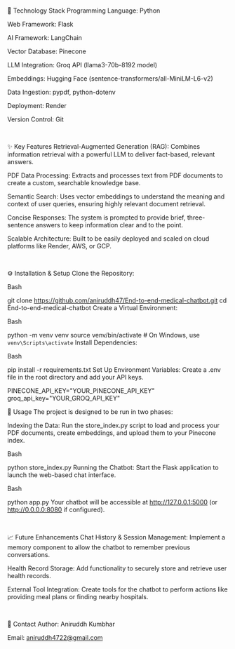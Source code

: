 <br>

🚀 Technology Stack
Programming Language: Python

Web Framework: Flask

AI Framework: LangChain

Vector Database: Pinecone

LLM Integration: Groq API (llama3-70b-8192 model)

Embeddings: Hugging Face (sentence-transformers/all-MiniLM-L6-v2)

Data Ingestion: pypdf, python-dotenv

Deployment: Render

Version Control: Git

<br>

✨ Key Features
Retrieval-Augmented Generation (RAG): Combines information retrieval with a powerful LLM to deliver fact-based, relevant answers.

PDF Data Processing: Extracts and processes text from PDF documents to create a custom, searchable knowledge base.

Semantic Search: Uses vector embeddings to understand the meaning and context of user queries, ensuring highly relevant document retrieval.

Concise Responses: The system is prompted to provide brief, three-sentence answers to keep information clear and to the point.

Scalable Architecture: Built to be easily deployed and scaled on cloud platforms like Render, AWS, or GCP.

<br>

⚙️ Installation & Setup
Clone the Repository:

Bash

git clone https://github.com/aniruddh47/End-to-end-medical-chatbot.git
cd End-to-end-medical-chatbot
Create a Virtual Environment:

Bash

python -m venv venv
source venv/bin/activate  # On Windows, use `venv\Scripts\activate`
Install Dependencies:

Bash

pip install -r requirements.txt
Set Up Environment Variables:
Create a .env file in the root directory and add your API keys.

PINECONE_API_KEY="YOUR_PINECONE_API_KEY"
groq_api_key="YOUR_GROQ_API_KEY"
<br>

🚀 Usage
The project is designed to be run in two phases:

Indexing the Data: Run the store_index.py script to load and process your PDF documents, create embeddings, and upload them to your Pinecone index.

Bash

python store_index.py
Running the Chatbot: Start the Flask application to launch the web-based chat interface.

Bash

python app.py
Your chatbot will be accessible at http://127.0.0.1:5000 (or http://0.0.0.0:8080 if configured).

<br>

📈 Future Enhancements
Chat History & Session Management: Implement a memory component to allow the chatbot to remember previous conversations.

Health Record Storage: Add functionality to securely store and retrieve user health records.

External Tool Integration: Create tools for the chatbot to perform actions like providing meal plans or finding nearby hospitals.

<br>

📧 Contact
Author: Aniruddh Kumbhar

Email: aniruddh4722@gmail.com